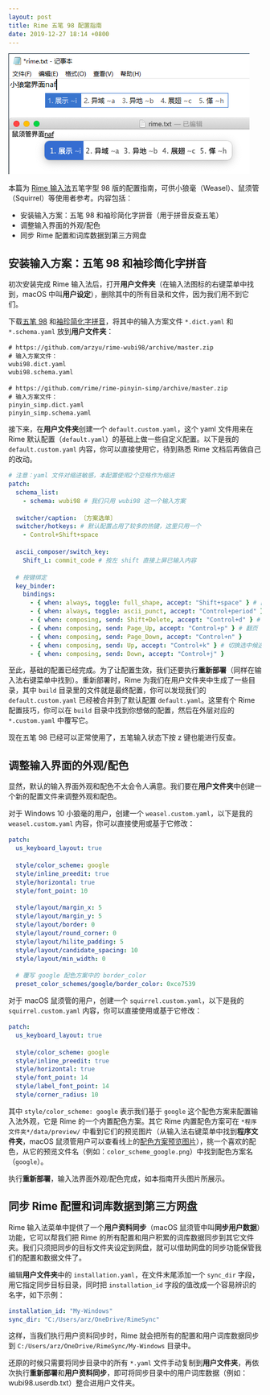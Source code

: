 ```yaml
---
layout: post
title: Rime 五笔 98 配置指南
date: 2019-12-27 18:14 +0800
---
```

![Rime 五笔 98 截图][Rime 五笔 98 截图]

本篇为 [Rime 输入法][Rime 输入法]五笔字型 98 版的配置指南，可供小狼毫（Weasel）、鼠须管（Squirrel）等使用者参考。内容包括：

 * 安装输入方案：五笔 98 和袖珍简化字拼音（用于拼音反查五笔）
 * 调整输入界面的外观/配色
 * 同步 Rime 配置和词库数据到第三方网盘

## 安装输入方案：五笔 98 和袖珍简化字拼音

初次安装完成 Rime 输入法后，打开**用户文件夹**（在输入法图标的右键菜单中找到，macOS 中叫**用户设定**），删除其中的所有目录和文件，因为我们用不到它们。

下载[五笔 98][五笔 98 输入方案] 和[袖珍简化字拼音][袖珍简化字拼音]，将其中的输入方案文件 `*.dict.yaml` 和 `*.schema.yaml` 放到**用户文件夹**：

```
# https://github.com/arzyu/rime-wubi98/archive/master.zip
# 输入方案文件：
wubi98.dict.yaml
wubi98.schema.yaml

# https://github.com/rime/rime-pinyin-simp/archive/master.zip
# 输入方案文件：
pinyin_simp.dict.yaml
pinyin_simp.schema.yaml
```

接下来，在**用户文件夹**创建一个 `default.custom.yaml`，这个 yaml 文件用来在 Rime 默认配置（`default.yaml`）的基础上做一些自定义配置。以下是我的 `default.custom.yaml` 内容，你可以直接使用它，待到熟悉 Rime 文档后再做自己的改动。

```yaml
# 注意：yaml 文件对缩进敏感，本配置使用2个空格作为缩进
patch:
  schema_list:
    - schema: wubi98 # 我们只用 wubi98 这一个输入方案

  switcher/caption: 〔方案选单〕
  switcher/hotkeys: # 默认配置占用了较多的热键，这里只用一个
    - Control+Shift+space

  ascii_composer/switch_key:
    Shift_L: commit_code # 按左 shift 直接上屏已输入内容

  # 按键绑定
  key_binder:
    bindings:
      - { when: always, toggle: full_shape, accept: "Shift+space" } # [shift+空格] 切换全半角
      - { when: always, toggle: ascii_punct, accept: "Control+period" } # [ctrl+.] 切换中英文标点
      - { when: composing, send: Shift+Delete, accept: "Control+d" } # [ctrl+d] 删除自造词
      - { when: composing, send: Page_Up, accept: "Control+p" } # 翻页
      - { when: composing, send: Page_Down, accept: "Control+n" }
      - { when: composing, send: Up, accept: "Control+k" } # 切换选中候选词
      - { when: composing, send: Down, accept: "Control+j" }
```

至此，基础的配置已经完成。为了让配置生效，我们还要执行**重新部署**（同样在输入法右键菜单中找到）。重新部署时，Rime 为我们在用户文件夹中生成了一些目录，其中 `build` 目录里的文件就是最终配置，你可以发现我们的 `default.custom.yaml` 已经被合并到了默认配置 `default.yaml`。这里有个 Rime 配置技巧，你可以在 `build` 目录中找到你想做的配置，然后在外层对应的 `*.custom.yaml` 中覆写它。

现在五笔 98 已经可以正常使用了，五笔输入状态下按 z 键也能进行反查。

## 调整输入界面的外观/配色

显然，默认的输入界面外观和配色不太会令人满意。我们要在**用户文件夹**中创建一个新的配置文件来调整外观和配色。

对于 Windows 10 小狼毫的用户，创建一个 `weasel.custom.yaml`，以下是我的 `weasel.custom.yaml` 内容，你可以直接使用或基于它修改：

```yaml
patch:
  us_keyboard_layout: true

  style/color_scheme: google
  style/inline_preedit: true
  style/horizontal: true
  style/font_point: 10

  style/layout/margin_x: 5
  style/layout/margin_y: 5
  style/layout/border: 0
  style/layout/round_corner: 0
  style/layout/hilite_padding: 5
  style/layout/candidate_spacing: 10
  style/layout/min_width: 0

  # 覆写 google 配色方案中的 border_color
  preset_color_schemes/google/border_color: 0xce7539
```

对于 macOS 鼠须管的用户，创建一个 `squirrel.custom.yaml`，以下是我的 `squirrel.custom.yaml` 内容，你可以直接使用或基于它修改：

```yaml
patch:
  us_keyboard_layout: true

  style/color_scheme: google
  style/inline_preedit: true
  style/horizontal: true
  style/font_point: 14
  style/label_font_point: 14
  style/corner_radius: 10
```

其中 `style/color_scheme: google` 表示我们基于 `google` 这个配色方案来配置输入法外观，它是 Rime 的一个内置配色方案。其它 Rime 内置配色方案可在 `*程序文件夹*/data/preview/` 中看到它们的预览图片（从输入法右键菜单中找到**程序文件夹**，macOS 鼠须管用户可以查看线上的[配色方案预览图片][配色方案预览图片]），挑一个喜欢的配色，从它的预览文件名（例如：`color_scheme_google.png`）中找到配色方案名（`google`）。

执行**重新部署**，输入法界面外观/配色完成，如本指南开头图片所展示。

## 同步 Rime 配置和词库数据到第三方网盘

Rime 输入法菜单中提供了一个**用户资料同步**（macOS 鼠须管中叫**同步用户数据**）功能，它可以帮我们把 Rime 的所有配置和用户积累的词库数据同步到其它文件夹。我们只须把同步的目标文件夹设定到网盘，就可以借助网盘的同步功能保管我们的配置和数据文件了。

编辑**用户文件夹**中的 `installation.yaml`，在文件末尾添加一个 `sync_dir` 字段，用它指定同步目标目录，同时把 `installation_id` 字段的值改成一个容易辨识的名字，如下示例：

```yaml
installation_id: "My-Windows"
sync_dir: "C:/Users/arz/OneDrive/RimeSync"
```

这样，当我们执行用户资料同步时，Rime 就会把所有的配置和用户词库数据同步到 `C:/Users/arz/OneDrive/RimeSync/My-Windows` 目录中。

还原的时候只需要将同步目录中的所有 `*.yaml` 文件手动复制到**用户文件夹**，再依次执行**重新部署**和**用户资料同步**，即可将同步目录中的用户词库数据（例如：wubi98.userdb.txt）整合进用户文件夹。

[Rime 五笔 98 截图]: /assets/rime-五笔-98-配置指南/rime-wubi98.png
[Rime 输入法]: https://rime.im/
[五笔 98 输入方案]: https://github.com/arzyu/rime-wubi98
[袖珍简化字拼音]: https://github.com/rime/rime-pinyin-simp
[配色方案预览图片]: https://github.com/rime/weasel/tree/master/output/data/preview
